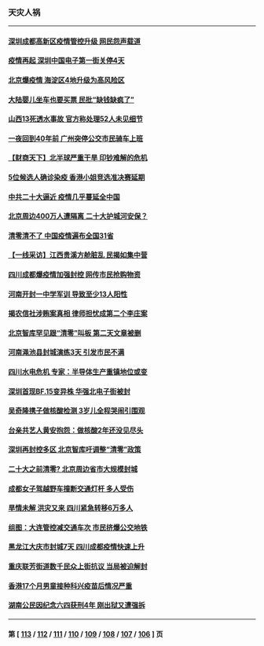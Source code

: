 ### 天灾人祸
---
#### [深圳成都高新区疫情管控升级 网民怨声载道](../../pages/ncid280/n13814399.md) 
#### [疫情再起 深圳中国电子第一街关停4天](../../pages/ncid280/n13814373.md) 
#### [北京爆疫情 海淀区4地升级为高风险区](../../pages/ncid280/n13814527.md) 
#### [大陆婴儿坐车也要买票 民批“缺钱缺疯了”](../../pages/ncid280/n13814495.md) 
#### [山西13死透水事故 官方称处理52人未见细节](../../pages/ncid280/n13814417.md) 
#### [一夜回到40年前 广州突停公交市民骑车上班](../../pages/ncid280/n13814287.md) 
#### [【财商天下】北半球严重干旱 印钞难解的危机](../../pages/ncid280/n13814000.md) 
#### [5位候选人确诊染疫 香港小姐竞选准决赛延期](../../pages/ncid280/n13814005.md) 
#### [中共二十大逼近 疫情几乎蔓延全中国](../../pages/ncid280/n13813991.md) 
#### [北京周边400万人遭隔离 二十大护城河安保？](../../pages/ncid280/n13813870.md) 
#### [清零清不了 中国疫情遍布全国31省](../../pages/ncid280/n13813867.md) 
#### [【一线采访】江西贵溪方舱脏乱 民揭如集中营](../../pages/ncid280/n13813251.md) 
#### [四川成都爆疫情加强封控 网传市民抢购物资](../../pages/ncid280/n13813588.md) 
#### [河南开封一中学军训 导致至少13人阳性](../../pages/ncid280/n13813702.md) 
#### [揭农信社涉贿案真相 律师担忧成第二个李庄案](../../pages/ncid280/n13812915.md) 
#### [北京智库罕见跟“清零”叫板 第二天文章被删](../../pages/ncid280/n13813675.md) 
#### [河南渑池县封城演练3天 引发市民不满](../../pages/ncid280/n13813454.md) 
#### [四川水电危机 专家：半导体生产重镇地位或变](../../pages/ncid280/n13813508.md) 
#### [深圳首现BF.15变异株 华强北电子街被封](../../pages/ncid280/n13813444.md) 
#### [吴奇隆携子做核酸检测 3岁儿全程哭闹引围观](../../pages/ncid280/n13813361.md) 
#### [台亲共艺人黄安抱怨：做核酸2年还没见尽头](../../pages/ncid280/n13813307.md) 
#### [深圳再封控多区 北京智库吁调整“清零”政策](../../pages/ncid280/n13813188.md) 
#### [二十大之前清零? 北京周边省市大规模封城](../../pages/ncid280/n13813098.md) 
#### [成都女子驾越野车撞断交通灯杆 多人受伤](../../pages/ncid280/n13813035.md) 
#### [旱情未解 洪灾又来 四川紧急转移6万多人](../../pages/ncid280/n13812986.md) 
#### [组图：大连管控减交通车次 市民挤爆公交地铁](../../pages/ncid280/n13812801.md) 
#### [黑龙江大庆市封城7天 四川成都疫情快速上升](../../pages/ncid280/n13812688.md) 
#### [重庆联芳街道数千民众上街抗议 当局被迫解封](../../pages/ncid280/n13812220.md) 
#### [香港17个月男童接种科兴疫苗后情况严重](../../pages/ncid280/n13812285.md) 
#### [湖南公民因纪念六四获刑4年 刚出狱又遭强拆](../../pages/ncid280/n13812179.md) 

---
#### 第 [ [113](./113.md) / [112](./112.md) / [111](./111.md) / [110](./110.md) / [109](./109.md) / [108](./108.md) / [107](./107.md) / [106](./106.md) ] 页
